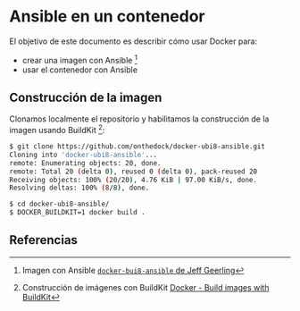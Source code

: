 # Ansible en un contenedor

El objetivo de este documento es describir cómo usar Docker para:

- crear una imagen con Ansible [^ubi8ansible]
- usar el contenedor con Ansible

## Construcción de la imagen

Clonamos localmente el repositorio y habilitamos la construcción de la imagen usando BuildKit [^buildkit]:

```bash
$ git clone https://github.com/onthedock/docker-ubi8-ansible.git
Cloning into 'docker-ubi8-ansible'...
remote: Enumerating objects: 20, done.
remote: Total 20 (delta 0), reused 0 (delta 0), pack-reused 20
Receiving objects: 100% (20/20), 4.76 KiB | 97.00 KiB/s, done.
Resolving deltas: 100% (8/8), done.

$ cd docker-ubi8-ansible/
$ DOCKER_BUILDKIT=1 docker build .
```

## Referencias

[^ubi8ansible]: Imagen con Ansible [`docker-bui8-ansible` de Jeff Geerling](https://github.com/geerlingguy/docker-ubi8-ansible)

[^buildkit]: Construcción de imágenes con BuildKit [Docker - Build images with BuildKit](https://docs.docker.com/develop/develop-images/build_enhancements/#to-enable-buildkit-builds)